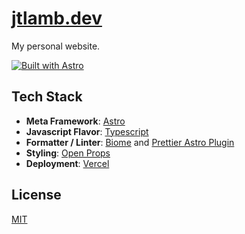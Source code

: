 # [jtlamb.dev](https://jtlamb.dev)

My personal website.

[![Built with Astro](https://astro.badg.es/v2/built-with-astro/tiny.svg)](https://astro.build)

## Tech Stack

- **Meta Framework**: [Astro](https://astro.build/)
- **Javascript Flavor**: [Typescript](https://typescriptlang.org/)
- **Formatter / Linter**: [Biome](https://biomejs.dev/) and [Prettier Astro Plugin](https://github.com/withastro/prettier-plugin-astro)
- **Styling**: [Open Props](https://open-props.style/)
- **Deployment**: [Vercel](https://vercel.com/)

## License

[MIT](https://choosealicense.com/licenses/mit/)
